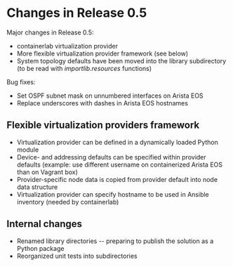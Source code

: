 # Changes in Release 0.5

Major changes in Release 0.5:

* containerlab virtualization provider
* More flexible virtualization provider framework (see below)
* System topology defaults have been moved into the library subdirectory (to be read with *importlib.resources* functions)

Bug fixes:

* Set OSPF subnet mask on unnumbered interfaces on Arista EOS
* Replace underscores with dashes in Arista EOS hostnames

## Flexible virtualization providers framework

* Virtualization provider can be defined in a dynamically loaded Python module
* Device- and addressing defaults can be specified within provider defaults (example: use different username on containerized Arista EOS than on Vagrant box)
* Provider-specific node data is copied from provider default into node data structure
* Virtualization provider can specify hostname to be used in Ansible inventory (needed by containerlab)

## Internal changes

* Renamed library directories -- preparing to publish the solution as a Python package
* Reorganized unit tests into subdirectories
